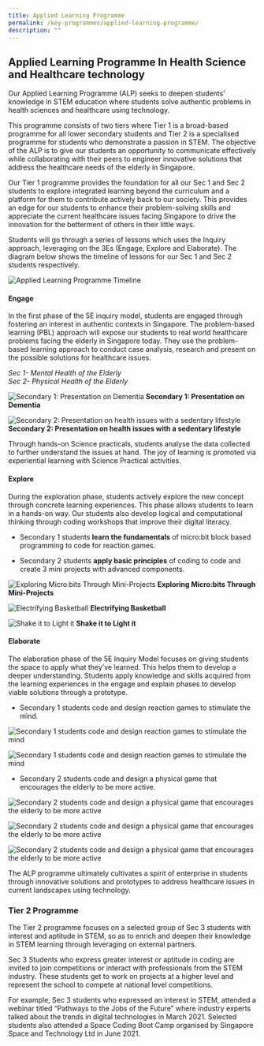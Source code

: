 ```yaml
---
title: Applied Learning Programme
permalink: /key-programmes/applied-learning-programme/
description: ""
---
```

## **Applied Learning Programme In Health Science and Healthcare technology**

Our Applied Learning Programme (ALP) seeks to deepen students’ knowledge in STEM education where students solve authentic problems in health sciences and healthcare using technology. 

This programme consists of two tiers where Tier 1 is a broad-based programme for all lower secondary students and Tier 2 is a specialised programme for students who demonstrate a passion in STEM. The objective of the ALP is to give our students an opportunity to communicate effectively while collaborating with their peers to engineer innovative solutions that address the healthcare needs of the elderly in Singapore.

Our Tier 1 programme provides the foundation for all our Sec 1 and Sec 2 students to explore integrated learning beyond the curriculum and a platform for them to contribute actively back to our society. This provides an edge for our students to enhance their problem-solving skills and appreciate the current healthcare issues facing Singapore to drive the innovation for the betterment of others in their little ways.

Students will go through a series of lessons which uses the Inquiry approach, leveraging on the 3Es (Engage, Explore and Elaborate). The diagram below shows the timeline of lessons for our Sec 1 and Sec 2 students respectively.

![Applied Learning Programme Timeline](/images/Keyprogrammes/Alp/ALP1.png)

#### Engage <br>

In the first phase of the 5E inquiry model, students are engaged through fostering an interest in authentic contexts in Singapore. The problem-based learning (PBL) approach will expose our students to real world healthcare problems facing the elderly in Singapore today.  They use the problem-based learning approach to conduct case analysis, research and present on the possible solutions for healthcare issues.

*Sec 1- Mental Health of the Elderly <br>
Sec 2- Physical Health of the Elderly*

![Secondary 1: Presentation on Dementia](/images/Keyprogrammes/Alp/ALP2.jpg)
**Secondary 1: Presentation on Dementia**

![Secondary 2: Presentation on health issues with a sedentary lifestyle](/images/Keyprogrammes/Alp/ALP3.jpg)
**Secondary 2: Presentation on health issues with a sedentary lifestyle**

Through hands-on Science practicals, students analyse the data collected to further understand the issues at hand. The joy of learning is promoted via experiential learning with Science Practical activities.

#### Explore

During the exploration phase, students actively explore the new concept through concrete learning experiences. This phase allows students to learn in a hands-on way. Our students also develop logical and computational thinking through coding workshops that improve their digital literacy. 

-  Secondary 1 students **learn the fundamentals** of micro:bit block based programming to code for reaction games. 

-  Secondary 2 students **apply basic principles** of coding to code and create 3 mini projects with advanced components.

![Exploring Micro:bits Through Mini-Projects](/images/Keyprogrammes/Alp/ALP4.png)
**Exploring Micro:bits Through Mini-Projects**

![Electrifying Basketball](/images/Keyprogrammes/Alp/ALP5.png)
**Electrifying Basketball**

![Shake it to Light it](/images/Keyprogrammes/Alp/ALP6.jpg)
**Shake it to Light it**

#### Elaborate

The elaboration phase of the 5E Inquiry Model focuses on giving students the space to apply what they’ve learned. This helps them to develop a deeper understanding. Students apply knowledge and skills acquired from the learning experiences in the engage and explain phases to develop viable solutions through a prototype. 

-  Secondary 1 students code and design reaction games to stimulate the mind.

![Secondary 1 students code and design reaction games to stimulate the mind](/images/Keyprogrammes/Alp/ALP7.jpg)

![Secondary 1 students code and design reaction games to stimulate the mind](/images/Keyprogrammes/Alp/ALP8.jpg)

- Secondary 2 students code and design a physical game that encourages the elderly to be more active.

![Secondary 2 students code and design a physical game that encourages the elderly to be more active](/images/Keyprogrammes/Alp/ALP9.png)

![Secondary 2 students code and design a physical game that encourages the elderly to be more active](/images/Keyprogrammes/Alp/ALP10.png)

![Secondary 2 students code and design a physical game that encourages the elderly to be more active](/images/Keyprogrammes/Alp/ALP11.png)

The ALP programme ultimately cultivates a spirit of enterprise in students through innovative solutions and prototypes to address healthcare issues in current landscapes using technology.

### **Tier 2 Programme**

The Tier 2 programme focuses on a selected group of Sec 3 students with interest and aptitude in STEM, so as to enrich and deepen their knowledge in STEM learning through leveraging on external partners.

Sec 3 Students who express greater interest or aptitude in coding are invited to join competitions or interact with professionals from the STEM industry. These students get to work on projects at a higher level and represent the school to compete at national level competitions. 

For example, Sec 3 students who expressed an interest in STEM, attended a webinar titled “Pathways to the Jobs of the Future” where industry experts talked about the trends in digital technologies in March 2021. Selected students also attended a Space Coding Boot Camp organised by Singapore Space and Technology Ltd in June 2021.